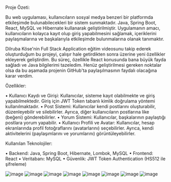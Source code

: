 
Proje Özeti:

Bu web uygulaması, kullanıcıların sosyal medya benzeri bir platformda etkileşimde bulunabilecekleri bir sistem sunmaktadır. 
Java, Spring Boot, React, MySQL ve Hibernate kullanarak geliştirilmiştir. 
Uygulamanın amacı, kullanıcıların kolayca kayıt olup giriş yapabilmesini sağlamak, içeriklerini paylaşmalarına ve başkalarıyla etkileşimde bulunmalarına olanak tanımaktır.

Dilruba Köse'nin Full Stack Application eğitim videosunu takip ederek oluşturduğum bu projeyi, çalışır hale getirdikten sonra üzerine yeni özellikler ekleyerek geliştirdim. 
Bu süreç, özellikle React konusunda bana büyük fayda sağladı ve Java bilgilerimi tazeledim. 
Henüz geliştirilmesi gereken noktalar olsa da bu aşamada projenin GitHub'ta paylaşılmasının faydalı olacağına karar verdim.

Özellikler:

•	Kullanıcı Kaydı ve Girişi: Kullanıcılar, sisteme kayıt olabilmekte ve giriş yapabilmektedir. Giriş için JWT Token tabanlı kimlik doğrulama yöntemi kullanılmaktadır. 
•	Post Sistemi: Kullanıcılar kendi postlarını oluşturabilir, düzenleyebilir ve silebilirler. Ayrıca, diğer kullanıcıların postlarına like (beğeni) gönderebilirler.
•	Yorum Sistemi: Kullanıcılar, başkalarının paylaştığı postlara yorum yapabilir.
•	Kullanıcı Profili ve Avatar: Kullanıcılar, hesap ekranlarında profil fotoğraflarını (avatarlarını) seçebilirler. Ayrıca, kendi aktivitelerini (paylaşımlarını ve yorumlarını) görüntüleyebilirler.

Kullanılan Teknolojiler:

•	Backend: Java, Spring Boot, Hibernate, Lombok, MySQL
•	Frontend: React
•	Veritabanı: MySQL
•	Güvenlik: JWT Token Authentication (HS512 ile şifreleme)

![image](https://github.com/user-attachments/assets/cc3d3a3e-0ce5-44bd-80dd-3e2f73e41080)
![image](https://github.com/user-attachments/assets/59cdf4af-925a-4d84-8603-29882374a2f0)
![image](https://github.com/user-attachments/assets/7aca5515-06a3-4f79-bb34-77952b16ec7f)
![image](https://github.com/user-attachments/assets/e2130e7c-f10b-491c-89e6-1ab645e314e0)
![image](https://github.com/user-attachments/assets/f601f9b4-b18e-4315-9463-8c1e146d9de4)
![image](https://github.com/user-attachments/assets/bbab139e-0945-4be4-8adb-7ad45dd07ff9)
![image](https://github.com/user-attachments/assets/7c42a49f-bfd6-4434-acd4-2e6dcc1e18e9)
![image](https://github.com/user-attachments/assets/2ab68b8f-b3d5-4ff9-8af3-b3213bd55305)











